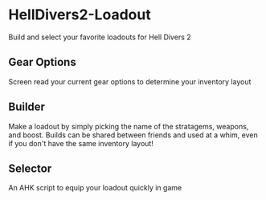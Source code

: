 # HellDivers2-Loadout
Build and select your favorite loadouts for Hell Divers 2

## Gear Options
Screen read your current gear options to determine your inventory layout

## Builder
Make a loadout by simply picking the name of the stratagems, weapons, and boost. 
Builds can be shared between friends and used at a whim, even if you don't have the same inventory layout!

## Selector
An AHK script to equip your loadout quickly in game
